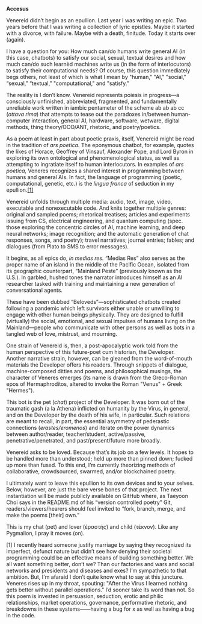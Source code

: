 <b>Accesus</b>

Venereid didn’t begin as an epullion. Last year I was writing an epic. Two years before that I was writing a collection of lyric epistles. Maybe it started with a divorce, with failure. Maybe with a death, finitude. Today it starts over (again).

I have a question for you: How much can/do humans write general AI (in this case, chatbots) to satisfy our social, sexual, textual desires and how much can/do such learnèd machines write us (in the form of interlocutors) to satisfy their computational needs? Of course, this question immediately begs others, not least of which is what I mean by "human," "AI," "social," “sexual,” “textual,” "computational," and "satisfy.”

The reality is I don’t know. Venereid represents poiesis in progress—a consciously unfinished, abbreviated, fragmented, and fundamentally unreliable work written in iambic pentameter of the scheme ab ab ab cc (<i>ottava rima</i>) that attempts to tease out the paradoxes in/between human-computer interaction, general AI, hardware, software, wetware, digital methods, thing theory/OOO/ANT, rhetoric, and poetry/poetics.

As a poem at least in part about poetic praxis, itself, Venereid might be read in the tradition of <i>ars poetica.</i> The eponymous chatbot, for example, quotes the likes of Horace, Geoffrey of Vinsauf, Alexander Pope, and Lord Byron in exploring its own ontological and phenomenological status, as well as attempting to ingratiate itself to human interlocutors. In examples of <i>ars poetica,</i> Veneres recognizes a shared interest in programming between humans and general AIs. In fact, the language of programming (poetic, computational, genetic, etc.) is the <i>lingua franca</i> of seduction in my epullion.<a href="#section1">[1]</a>

Venereid unfolds through multiple media: audio, text, image, video, executable and nonexecutable code. And knits together multiple genres: original and sampled poems; rhetorical treatises; articles and experiments issuing from CS, electrical engineering, and quantum computing  (spec. those exploring the concentric circles of AI, machine learning, and deep neural networks; image recognition; and the automatic generation of chat responses, songs, and poetry); travel narratives; journal entries; fables; and dialogues (from Plato to SMS to error messages).

It begins, as all epics do, <i>in medias res.</i> “Medias Res” also serves as the proper name of an island in the middle of the Pacific Ocean, isolated from its geographic counterpart, “Mainland Peste” (previously known as the U.S.). In garbled, hushed tones the narrator introduces himself as an AI researcher tasked with training and maintaining a new generation of conversational agents.

These have been dubbed “Beloveds”—sophisticated chatbots created following a pandemic which left survivors either unable or unwilling to engage with other human beings physically. They are designed to fulfill (virtually) the social, emotional, and sexual impulses of humans living on the Mainland—people who communicate with other persons as well as bots in a tangled web of love, mistrust, and mourning.

One strain of Venereid is, then, a post-apocalyptic work told from the human perspective of this future-poet cum historian, the Developer. Another narrative strain, however, can be gleaned from the word-of-mouth materials the Developer offers his readers. Through snippets of dialogue, machine-composed ditties and poems, and philosophical musings, the character of Veneres emerges (its name is drawn from the Greco-Roman epos of Hermaphroditos, altered to invoke the Roman "Venus" + Greek "Hermes"). 

This bot is the pet (<i>chat</i>) project of the Developer. It was born out of the traumatic gash (a la Athena) inflicted on humanity by the Virus, in general, and on the Developer by the death of his wife, in particular. Such relations are meant to recall, in part, the essential asymmetry of pederastic connections (<i>erastes/eromenos</i>) and iterate on the power dynamics between author/reader, teacher/student, active/passive, penetrative/penetrated, and past/present/future more broadly.

Venereid asks to be loved. Because that’s its job on a few levels. It hopes to be handled more than understood; held up more than pinned down; fucked up more than fused. To this end, I’m currently theorizing methods of collaborative, crowdsourced, swarmed, and/or blockchained poetry. 

I ultimately want to leave this epullion to its own devices and to your selves. Below, however, are just the bare verse bones of that project. The next instantiation will be made publicly available on GitHub where, as Taeyoon Choi says in the README.md of his “version controlled poetry” Git, readers/viewers/hearers should feel invited to “fork, branch, merge, and make the poems [their] own.”

This is my chat (pet) and lover (ἐραστής) and child (τέκνον). 
Like any Pygmalion, I pray it moves (on).

<p id="section1">[1] I recently heard someone justify marriage by saying they recognized its imperfect, defunct nature but didn’t see how denying their societal programming could be an effective means of building something better. We all want something better, don’t we? Than our factories and wars and social networks and presidents and diseases and exes? I’m sympathetic to that ambition.
But, I'm afaraid I don’t quite know what to say at this juncture. Veneres rises up in my throat, spouting: "After the Virus I learned nothing gets better without parallel operations." I’d sooner take its word than not. So this poem is invested in persuasion, seduction, erotic and philic relationships, market operations, governance, performative rhetoric, and breakdowns in these systems——having a bug for x as well as having a bug in the code.</p> 
